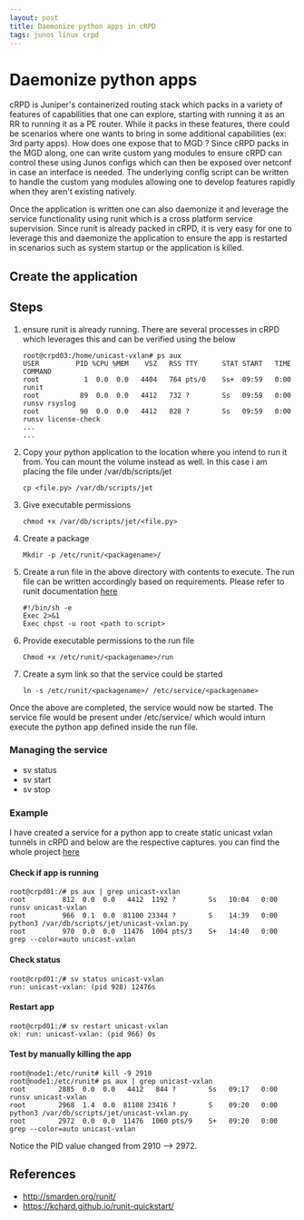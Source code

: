 ```yaml
---
layout: post
title: Daemonize python apps in cRPD
tags: junos linux crpd
---
```


# Daemonize python apps 
cRPD is Juniper's containerized routing stack which packs in a variety of features of capabilities that one can explore, starting with running it as an RR to running it as a PE router. While it packs in these features, there could be scenarios where one wants to bring in some additional capabilities (ex: 3rd party apps). How does one expose that to MGD ? Since cRPD packs in the MGD along, one can write custom yang modules to ensure cRPD can control these using Junos configs which can then be exposed over netconf in case an interface is needed. The underlying config script can be written to handle the custom yang modules allowing one to develop features rapidly when they aren't existing natively. 

Once the application is written one can also daemonize it and leverage the service functionality using runit which is a cross platform service supervision. Since runit is already packed in cRPD, it is very easy for one to leverage this and daemonize the application to ensure the app is restarted in scenarios such as system startup or the application is killed.

## Create the application

## Steps
1. ensure runit is already running. There are several processes in cRPD which leverages this and can be verified using the below 
    ```
    root@crpd03:/home/unicast-vxlan# ps aux
    USER         PID %CPU %MEM    VSZ   RSS TTY      STAT START   TIME COMMAND
    root           1  0.0  0.0   4404   764 pts/0    Ss+  09:59   0:00 runit
    root          89  0.0  0.0   4412   732 ?        Ss   09:59   0:00 runsv rsyslog
    root          90  0.0  0.0   4412   828 ?        Ss   09:59   0:00 runsv license-check
    ...
    ...
    ```
2. Copy your python application to the location where you intend to run it from. You can mount the volume instead as well. In this case i am placing the file under /var/db/scripts/jet
    ```
    cp <file.py> /var/db/scripts/jet
    ```
3. Give executable permissions 
    ```
    chmod +x /var/db/scripts/jet/<file.py>
    ```
4. Create a package 
    ```
    Mkdir -p /etc/runit/<packagename>/
    ```
5. Create a run file in the above directory with contents to execute. The run file can be written accordingly based on requirements. Please refer to runit documentation [here](http://smarden.org/runit/index.html)
    ```
    #!/bin/sh -e
    Exec 2>&1
    Exec chpst -u root <path to script>
    ```
6. Provide executable permissions to the run file 
    ```
    Chmod +x /etc/runit/<packagename>/run
    ```
7. Create a sym link so that the service could be started 
    ```
    ln -s /etc/runit/<packagename>/ /etc/service/<packagename>
    ```

Once the above are completed, the service would now be started. The service file would be present under /etc/service/<packagename> which would inturn execute the python app defined inside the run file. 

### Managing the service 

- sv status <packagename>
- sv start <packagename>
- sv stop <packagename>

### Example 
I have created a service for a python app to create static unicast vxlan tunnels in cRPD and below are the respective captures. you can find the whole project [here](https://github.com/ARD92/yang/tree/master/yang/unicast-vxlan)

#### Check if app is running  
```
root@crpd01:/# ps aux | grep unicast-vxlan
root         812  0.0  0.0   4412  1192 ?        Ss   10:04   0:00 runsv unicast-vxlan
root         966  0.1  0.0  81100 23344 ?        S    14:39   0:00 python3 /var/db/scripts/jet/unicast-vxlan.py
root         970  0.0  0.0  11476  1004 pts/3    S+   14:40   0:00 grep --color=auto unicast-vxlan
```

#### Check status 
```
root@crpd01:/# sv status unicast-vxlan
run: unicast-vxlan: (pid 928) 12476s
```
#### Restart app 
```
root@crpd01:/# sv restart unicast-vxlan
ok: run: unicast-vxlan: (pid 966) 0s
```

#### Test by manually killing the app 
```
root@node1:/etc/runit# kill -9 2910
root@node1:/etc/runit# ps aux | grep unicast-vxlan
root        2885  0.0  0.0   4412   844 ?        Ss   09:17   0:00 runsv unicast-vxlan
root        2968  1.4  0.0  81108 23416 ?        S    09:20   0:00 python3 /var/db/scripts/jet/unicast-vxlan.py
root        2972  0.0  0.0  11476  1060 pts/9    S+   09:20   0:00 grep --color=auto unicast-vxlan
```
Notice the PID value changed from 2910 --> 2972. 

## References 
- http://smarden.org/runit/
- https://kchard.github.io/runit-quickstart/
